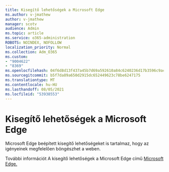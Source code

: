 ```yaml
---
title: Kisegítő lehetőségek a Microsoft Edge
ms.author: v-jmathew
author: v-jmathew
manager: scotv
audience: Admin
ms.topic: article
ms.service: o365-administration
ROBOTS: NOINDEX, NOFOLLOW
localization_priority: Normal
ms.collection: Adm_O365
ms.custom:
- "9004622"
- "8369"
ms.openlocfilehash: 04f6d8d13f437a45b7d69a592610a84c6240236d17b3596c9ac28dcd3c3cacc9
ms.sourcegitcommit: b5f7da89a650d2915dc652449623c78be6247175
ms.translationtype: MT
ms.contentlocale: hu-HU
ms.lasthandoff: 08/05/2021
ms.locfileid: "53938553"
---
```

# <a name="accessibility-features-in-microsoft-edge"></a>Kisegítő lehetőségek a Microsoft Edge

Microsoft Edge beépített kisegítő lehetőségeket is tartalmaz, hogy az igényeinek megfelelően böngészhet a weben.

További információt A kisegítő lehetőségek a Microsoft Edge című [Microsoft Edge.](https://go.microsoft.com/fwlink/?linkid=2153648)
